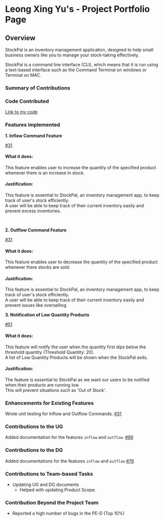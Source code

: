 <!--- @@author leongxingyu --->
# Leong Xing Yu's - Project Portfolio Page

## Overview
StockPal is an inventory management application, designed to help small business owners like you to manage your stock-taking
effectively.

StockPal is a command line interface (CLI), which means that it is run using a text-based interface such as the Command Terminal
on windows or Terminal on MAC. 

### Summary of Contributions
### Code Contributed
[Link to my code](https://nus-cs2113-ay2324s2.github.io/tp-dashboard/?search=T09&sort=groupTitle&sortWithin=title&timeframe=commit&mergegroup=&groupSelect=groupByRepos&breakdown=true&checkedFileTypes=docs~functional-code~test-code~other&since=2024-02-23&tabOpen=true&tabType=authorship&tabAuthor=leongxingyu&tabRepo=AY2324S2-CS2113T-T09-3%2Ftp%5Bmaster%5D&authorshipIsMergeGroup=false&authorshipFileTypes=docs~functional-code~test-code&authorshipIsBinaryFileTypeChecked=false&authorshipIsIgnoredFilesChecked=false)

### Features implemented
**1. Inflow Command Feature**

[#31](https://github.com/AY2324S2-CS2113T-T09-3/tp/pull/31)

#### What it does: <br>
This feature enables user to increase the quantity of the specified product whenever there is an increase in stock.

#### Justification: <br>
This feature is essential to StockPal, an inventory management app, to keep track of user's stock efficiently. <br>
A user will be able to keep track of their current inventory easily and prevent excess inventories.

<br>

**2. Outflow Command Feature**

[#31](https://github.com/AY2324S2-CS2113T-T09-3/tp/pull/31)

#### What it does: <br>
This feature enables user to decrease the quantity of the specified product whenever there stocks are sold.

#### Justification: <br>
This feature is essential to StockPal, an inventory management app, to keep track of user's stock efficiently. <br>
A user will be able to keep track of their current inventory easily and prevent issues like overselling.

**3. Notification of Low Quantity Products**

[#51](https://github.com/AY2324S2-CS2113T-T09-3/tp/pull/51)

#### What it does: <br>
This feature will notify the user when the quantity first dips below the threshold quantity (Threshold Quantity: 20). <br>
A list of Low Quantity Products will be shown when the StockPal exits.

#### Justification: <br>
The feature is essential to StockPal as we want our users to be notified when their products are running low. <br>
This will prevent situations such as 'Out of Stock'.

### Enhancements for Existing Features
Wrote unit testing for Inflow and Outflow Commands.
[#31](https://github.com/AY2324S2-CS2113T-T09-3/tp/pull/31)

### Contributions to the UG
Added documentation for the features `inflow` and `outflow`.
[#89](https://github.com/AY2324S2-CS2113T-T09-3/tp/pull/89)

### Contributions to the DG
Added documentations for the features `inflow` and `outflow`
[#76](https://github.com/AY2324S2-CS2113T-T09-3/tp/pull/76)

### Contributions to Team-based Tasks
- Updating UG and DG documents
    - Helped with updating Product Scope.

### Contribution Beyond the Project Team
- Reported a high number of bugs in the PE-D (Top 10%)
